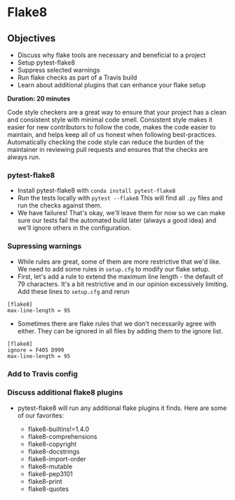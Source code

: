 # Flake8

## Objectives
* Discuss why flake tools are necessary and beneficial to a project
* Setup pytest-flake8
* Suppress selected warnings
* Run flake checks as part of a Travis build
* Learn about additional plugins that can enhance your flake setup

**Duration: 20 minutes**

Code style checkers are a great way to ensure that your project has a clean
and consistent style with minimal code smell. Consistent style makes it easier
for new contributors to follow the code, makes the code easier to maintain, and
helps keep all of us honest when following best-practices. Automatically
checking the code style can reduce the burden of the maintainer in reviewing
pull requests and ensures that the checks are always run.

### pytest-flake8
* Install pytest-flake8 with `conda install pytest-flake8`
* Run the tests locally with `pytest --flake8` This will find all `.py` files
  and run the checks against them.
* We have failures! That's okay, we'll leave them for now so we can make sure
  our tests fail the automated build later (always a good idea) and we'll
  ignore others in the configuration.

### Supressing warnings
* While rules are great, some of them are more restrictive that we'd like. We
  need to add some rules in `setup.cfg` to modify our flake setup.
* First, let's add a rule to extend the maximum line length - the default of
  79 characters. It's a bit restrictive and in our opinion excessively
  limiting. Add these lines to `setup.cfg` and rerun

```
[flake8]
max-line-length = 95
```

* Sometimes there are flake rules that we don't necessarily agree with either.
  They can be ignored in all files by adding them to the ignore list.

```  
[flake8]
ignore = F405 D999
max-line-length = 95
```

### Add to Travis config

### Discuss additional flake8 plugins
* pytest-flake8 will run any additional flake plugins it finds. Here are some
  of our favorites:

  - flake8-builtins!=1.4.0
  - flake8-comprehensions
  - flake8-copyright
  - flake8-docstrings
  - flake8-import-order
  - flake8-mutable
  - flake8-pep3101
  - flake8-print
  - flake8-quotes
